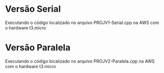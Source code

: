 # Versão Serial

Executando o código localizado no arquivo PROJV1-Serial.cpp na AWS com o hardware t3.micro


# Versão Paralela

Executando o código localizado no arquivo PROJV2-Paralela.cpp na AWS com o hardware t3.micro
